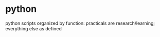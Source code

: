 # python
python scripts organized by function: practicals are research/learning; everything else as defined
